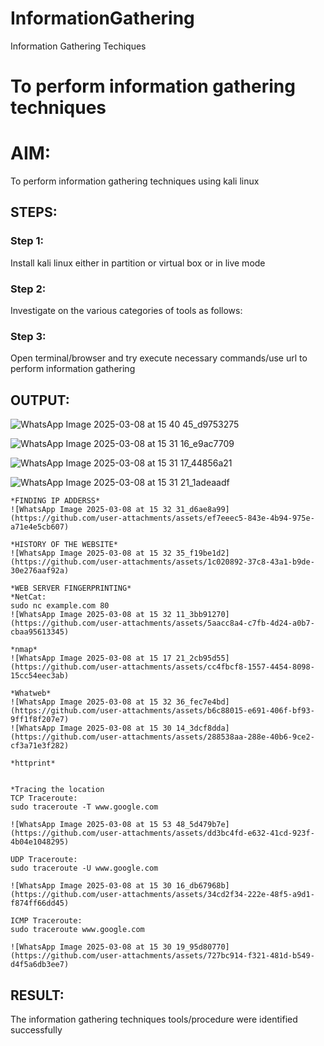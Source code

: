 # InformationGathering
Information Gathering Techiques

# To perform information gathering techniques

# AIM:

To perform information gathering techniques using kali linux 

## STEPS:

### Step 1:

Install kali linux either in partition or virtual box or in live mode

### Step 2:

Investigate on the various categories of tools as follows:

### Step 3:
Open terminal/browser and try execute necessary commands/use url to perform information gathering


## OUTPUT:
![WhatsApp Image 2025-03-08 at 15 40 45_d9753275](https://github.com/user-attachments/assets/75620424-4a0d-45a2-8441-2529482e3c73)

![WhatsApp Image 2025-03-08 at 15 31 16_e9ac7709](https://github.com/user-attachments/assets/ce5412ad-e2e4-4b1a-b017-317d377896ca)

![WhatsApp Image 2025-03-08 at 15 31 17_44856a21](https://github.com/user-attachments/assets/6660015e-0315-4351-b6bb-bbe7558b5357)

![WhatsApp Image 2025-03-08 at 15 31 21_1adeaadf](https://github.com/user-attachments/assets/385490c5-373a-4e63-a40c-fbfb20a1483f)
```
*FINDING IP ADDERSS*
![WhatsApp Image 2025-03-08 at 15 32 31_d6ae8a99](https://github.com/user-attachments/assets/ef7eeec5-843e-4b94-975e-a71e4e5cb607)

```

```
*HISTORY OF THE WEBSITE*
![WhatsApp Image 2025-03-08 at 15 32 35_f19be1d2](https://github.com/user-attachments/assets/1c020892-37c8-43a1-b9de-30e276aaf92a)
```

```
*WEB SERVER FINGERPRINTING*
*NetCat:
sudo nc example.com 80
![WhatsApp Image 2025-03-08 at 15 32 11_3bb91270](https://github.com/user-attachments/assets/5aacc8a4-c7fb-4d24-a0b7-cbaa95613345)
```

```
*nmap*
![WhatsApp Image 2025-03-08 at 15 17 21_2cb95d55](https://github.com/user-attachments/assets/cc4fbcf8-1557-4454-8098-15cc54eec3ab)

```

```
*Whatweb*
![WhatsApp Image 2025-03-08 at 15 32 36_fec7e4bd](https://github.com/user-attachments/assets/b6c88015-e691-406f-bf93-9ff1f8f207e7)
![WhatsApp Image 2025-03-08 at 15 30 14_3dcf8dda](https://github.com/user-attachments/assets/288538aa-288e-40b6-9ce2-cf3a71e3f282)

```

```
*httprint*


```

```
*Tracing the location
TCP Traceroute:
sudo traceroute -T www.google.com

![WhatsApp Image 2025-03-08 at 15 53 48_5d479b7e](https://github.com/user-attachments/assets/dd3bc4fd-e632-41cd-923f-4b04e1048295)
```

```
UDP Traceroute:
sudo traceroute -U www.google.com

![WhatsApp Image 2025-03-08 at 15 30 16_db67968b](https://github.com/user-attachments/assets/34cd2f34-222e-48f5-a9d1-f874ff66dd45)
```

```
ICMP Traceroute:
sudo traceroute www.google.com

![WhatsApp Image 2025-03-08 at 15 30 19_95d80770](https://github.com/user-attachments/assets/727bc914-f321-481d-b549-d4f5a6db3ee7)
```


## RESULT:
The information gathering techniques tools/procedure were  identified successfully
